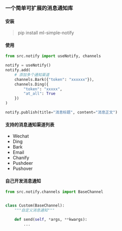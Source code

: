 ### 一个简单可扩展的消息通知库

#### 安装

> pip install ml-simple-notify

#### 使用

```python
from src.notify import useNotify, channels

notify = useNotify()
notify.add(
    # 添加多个通知渠道
    channels.Bark({"token": "xxxxxx"}),
    channels.Ding({
        "token": "xxxxx",
        "at_all": True
    })
)

notify.publish(title="消息标题", content="消息正文")

```

#### 支持的消息通知渠道列表

- Wechat
- Ding
- Bark
- Email
- Chanify
- Pushdeer
- Pushover

#### 自己开发消息通知

```python
from src.notify.channels import BaseChannel


class Custom(BaseChannel):
    """自定义消息通知"""

    def send(self, *args, **kwargs):
        ...
```

